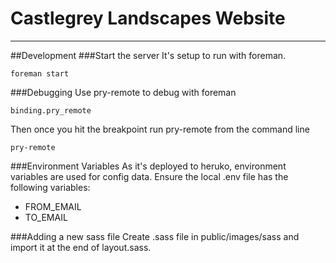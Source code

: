 # Castlegrey Landscapes Website
----
##Development
###Start the server
It's setup to run with foreman.

    foreman start
###Debugging
Use pry-remote to debug with foreman

    binding.pry_remote

Then once you hit the breakpoint run pry-remote from the command line

    pry-remote
###Environment Variables
As it's deployed to heruko, environment variables are used for config data. Ensure the local .env file has the following variables:

* FROM_EMAIL
* TO_EMAIL

###Adding a new sass file
Create .sass file in public/images/sass and import it at the end of layout.sass.